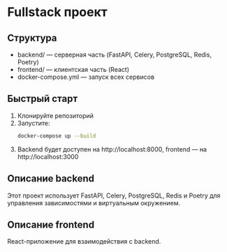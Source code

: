 # Fullstack проект

## Структура
- backend/ — серверная часть (FastAPI, Celery, PostgreSQL, Redis, Poetry)
- frontend/ — клиентская часть (React)
- docker-compose.yml — запуск всех сервисов

## Быстрый старт
1. Клонируйте репозиторий
2. Запустите:
   ```bash
   docker-compose up --build
   ```
3. Backend будет доступен на http://localhost:8000, frontend — на http://localhost:3000

## Описание backend
Этот проект использует FastAPI, Celery, PostgreSQL, Redis и Poetry для управления зависимостями и виртуальным окружением.

## Описание frontend
React-приложение для взаимодействия с backend.
